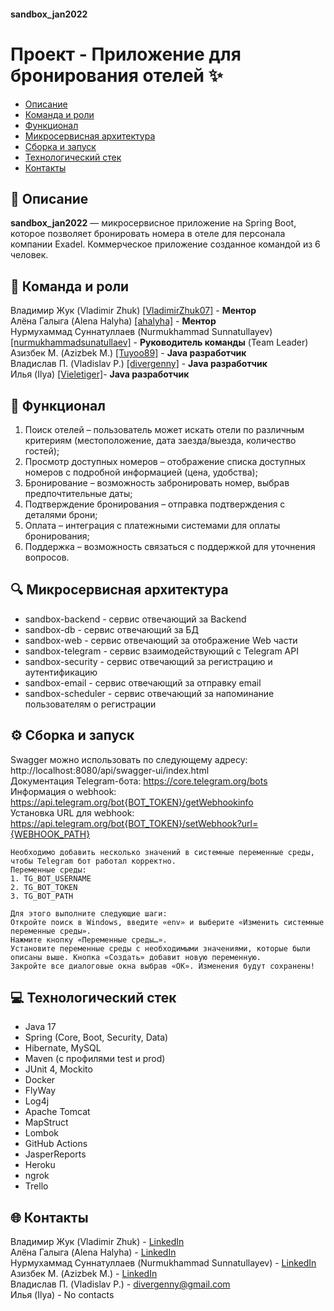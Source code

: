 #### sandbox_jan2022


# Проект - Приложение для бронирования отелей ✨

* [Описание](#-описание)
* [Команда и роли](#-команда-и-роли)
* [Функционал](#-функционал)
* [Микросервисная архитектура](#-микросервисная-архитектура)
* [Сборка и запуск](#-сборка-и-запуск)
* [Технологический стек](#-технологический-стек)
* [Контакты](#-контакты)


## 📝 Описание
**sandbox_jan2022** — микросервисное приложение на Spring Boot, которое позволяет бронировать номера в отеле для персонала компании Exadel. 
Коммерческое приложение созданное командой из 6 человек. 

## 🌟 Команда и роли
Владимир Жук (Vladimir Zhuk) [[VladimirZhuk07]](https://github.com/VladimirZhuk07) - **Ментор** <br>
Алёна Галыга (Alena Halyha) [[ahalyha]](https://github.com/ahalyha) - **Ментор** <br>
Нурмухаммад Суннатуллаев (Nurmukhammad Sunnatullayev) [[nurmukhammadsunatullaev]](https://github.com/nurmukhammadsunatullaev) - **Руководитель команды** (Team Leader) <br>
Азизбек М. (Azizbek M.) [[Tuyoo89]](https://github.com/Tuyoo89) - **Java разработчик** <br>
Владислав П. (Vladislav P.) [[divergenny]](https://github.com/divergenny) - **Java разработчик** <br>
Илья (Ilya) [[Vieletiger]](https://github.com/Vieletiger)- **Java разработчик** <br>

## 🔬 Функционал
1. Поиск отелей – пользователь может искать отели по различным критериям (местоположение, дата заезда/выезда, количество гостей);
2. Просмотр доступных номеров – отображение списка доступных номеров с подробной информацией (цена, удобства);
3. Бронирование – возможность забронировать номер, выбрав предпочтительные даты;
4. Подтверждение бронирования – отправка подтверждения с деталями брони;
5. Оплата – интеграция с платежными системами для оплаты бронирования;
6. Поддержка – возможность связаться с поддержкой для уточнения вопросов.

## 🔍 Микросервисная архитектура
* sandbox-backend - сервис отвечающий за Backend
* sandbox-db - сервис отвечающий за БД
* sandbox-web - сервис отвечающий за отображение Web части
* sandbox-telegram - сервис взаимодействующий с Telegram API
* sandbox-security - сервис отвечающий за регистрацию и аутентификацию
* sandbox-email - сервис отвечающий за отправку email 
* sandbox-scheduler - сервис отвечающий за напоминание пользователям о регистрации

## ⚙️ Сборка и запуск
Swagger можно использовать по следующему адресу: http://localhost:8080/api/swagger-ui/index.html <br>
Документация Telegram-бота: https://core.telegram.org/bots <br>
Информация о webhook: https://api.telegram.org/bot{BOT_TOKEN}/getWebhookinfo <br>
Установка URL для webhook: https://api.telegram.org/bot{BOT_TOKEN}/setWebhook?url={WEBHOOK_PATH} <br>

```
Необходимо добавить несколько значений в системные переменные среды, чтобы Telegram бот работал корректно. 
Переменные среды:
1. TG_BOT_USERNAME
2. TG_BOT_TOKEN
3. TG_BOT_PATH

Для этого выполните следующие шаги:
Откройте поиск в Windows, введите «env» и выберите «Изменить системные переменные среды».
Нажмите кнопку «Переменные среды…».
Установите переменные среды с необходимыми значениями, которые были описаны выше. Кнопка «Создать» добавит новую переменную.
Закройте все диалоговые окна выбрав «ОК». Изменения будут сохранены!
```


## 💻 Технологический стек
* Java 17
* Spring (Core, Boot, Security, Data)
* Hibernate, MySQL
* Maven (с профилями test и prod)
* JUnit 4, Mockito
* Docker
* FlyWay
* Log4j
* Apache Tomcat
* MapStruct
* Lombok
* GitHub Actions
* JasperReports
* Heroku
* ngrok
* Trello

## 🌐 Контакты
Владимир Жук (Vladimir Zhuk) - [LinkedIn](https://www.linkedin.com/in/vladimir-zhuk-0127a498/) <br>
Алёна Галыга (Alena Halyha)  - [LinkedIn](https://www.linkedin.com/in/alena-halyha-763625206/) <br>
Нурмухаммад Суннатуллаев (Nurmukhammad Sunnatullayev) - [LinkedIn](https://www.linkedin.com/in/nurmukhammadsunatullaev/) <br>
Азизбек М. (Azizbek M.)  - [LinkedIn](https://www.linkedin.com/in/azizbek-mirzakolonov-3861b8236/) <br>
Владислав П. (Vladislav P.) - [divergenny@gmail.com](mailto:divergenny@gmail.com) <br>
Илья (Ilya) - No contacts <br>
